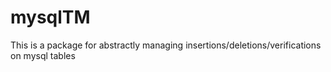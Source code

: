 # mysqlTM
This is a package for abstractly managing insertions/deletions/verifications on mysql tables
